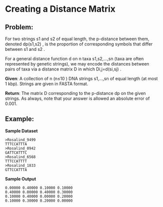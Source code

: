# Creating a Distance Matrix

## Problem:
For two strings s1
 and s2
 of equal length, the p-distance between them, denoted dp(s1,s2)
, is the proportion of corresponding symbols that differ between s1
 and s2
.

For a general distance function d
 on n
 taxa s1,s2,…,sn
 (taxa are often represented by genetic strings), we may encode the distances between pairs of taxa via a distance matrix D
 in which Di,j=d(si,sj)
.

**Given**: A collection of n
 (n≤10
) DNA strings s1,…,sn
 of equal length (at most 1 kbp). Strings are given in FASTA format.

**Return**: The matrix D
 corresponding to the p-distance dp
 on the given strings. As always, note that your answer is allowed an absolute error of 0.001.


## Example:
**Sample Dataset**
```
>Rosalind_9499
TTTCCATTTA
>Rosalind_0942
GATTCATTTC
>Rosalind_6568
TTTCCATTTT
>Rosalind_1833
GTTCCATTTA
```

**Sample Output**
```
0.00000 0.40000 0.10000 0.10000
0.40000 0.00000 0.40000 0.30000
0.10000 0.40000 0.00000 0.20000
0.10000 0.30000 0.20000 0.00000
```